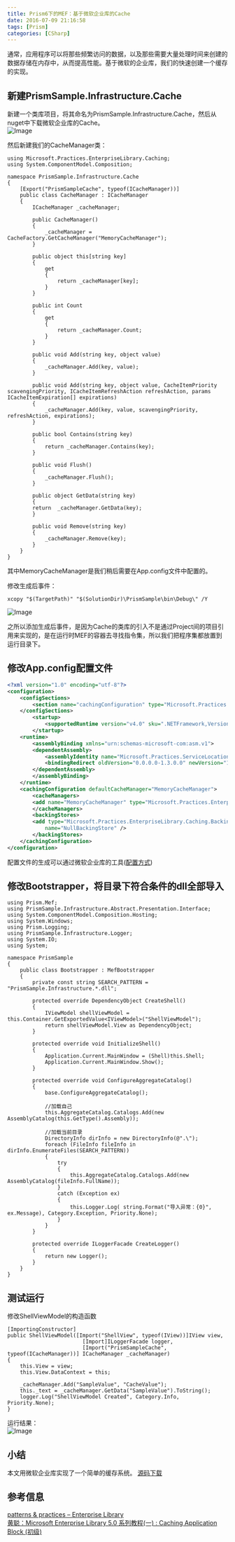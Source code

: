 ```yaml
---
title: Prism6下的MEF：基于微软企业库的Cache
date: 2016-07-09 21:16:58
tags: [Prism]
categories: [CSharp]
---
```

通常，应用程序可以将那些频繁访问的数据，以及那些需要大量处理时间来创建的数据存储在内存中，从而提高性能。基于微软的企业库，我们的快速创建一个缓存的实现。
<!-- more -->
## 新建PrismSample.Infrastructure.Cache
新建一个类库项目，将其命名为PrismSample.Infrastructure.Cache，然后从nuget中下载微软企业库的Cache。  
![Image](https://raw.githubusercontent.com/tianjyan/tianjyan.github.io/master/images/2016-07-08-Prism-07.png)  

然后新建我们的CacheManager类：
```CSharp
using Microsoft.Practices.EnterpriseLibrary.Caching;
using System.ComponentModel.Composition;

namespace PrismSample.Infrastructure.Cache
{
    [Export("PrismSampleCache", typeof(ICacheManager))]
    public class CacheManager : ICacheManager
    {
        ICacheManager _cacheManager;

        public CacheManager()
        {
            _cacheManager = CacheFactory.GetCacheManager("MemoryCacheManager");
        }

        public object this[string key]
        {
            get
            {
                return _cacheManager[key];
            }
        }

        public int Count
        {
            get
            {
                return _cacheManager.Count;
            }
        }

        public void Add(string key, object value)
        {
            _cacheManager.Add(key, value);
        }

        public void Add(string key, object value, CacheItemPriority scavengingPriority, ICacheItemRefreshAction refreshAction, params ICacheItemExpiration[] expirations)
        {
            _cacheManager.Add(key, value, scavengingPriority, refreshAction, expirations);
        }

        public bool Contains(string key)
        {
            return _cacheManager.Contains(key);
        }

        public void Flush()
        {
            _cacheManager.Flush();
        }

        public object GetData(string key)
        {
        return  _cacheManager.GetData(key);
        }

        public void Remove(string key)
        {
            _cacheManager.Remove(key);
        }
    }
}
```
其中MemoryCacheManager是我们稍后需要在App.config文件中配置的。  

修改生成后事件： 

    xcopy "$(TargetPath)" "$(SolutionDir)\PrismSample\bin\Debug\" /Y

![Image](https://raw.githubusercontent.com/tianjyan/tianjyan.github.io/master/images/2016-07-08-Prism-08.png)  

之所以添加生成后事件，是因为Cache的类库的引入不是通过Project间的项目引用来实现的，是在运行时MEF的容器去寻找指令集，所以我们把程序集都放置到运行目录下。

## 修改App.config配置文件
```xml
<?xml version="1.0" encoding="utf-8"?>
<configuration>
    <configSections>
        <section name="cachingConfiguration" type="Microsoft.Practices.EnterpriseLibrary.Caching.Configuration.CacheManagerSettings, Microsoft.Practices.EnterpriseLibrary.Caching" />
    </configSections>
        <startup> 
            <supportedRuntime version="v4.0" sku=".NETFramework,Version=v4.6.1" />
        </startup>
    <runtime>
        <assemblyBinding xmlns="urn:schemas-microsoft-com:asm.v1">
        <dependentAssembly>
            <assemblyIdentity name="Microsoft.Practices.ServiceLocation" publicKeyToken="31bf3856ad364e35" culture="neutral" />
            <bindingRedirect oldVersion="0.0.0.0-1.3.0.0" newVersion="1.3.0.0" />
        </dependentAssembly>
        </assemblyBinding>
    </runtime>
    <cachingConfiguration defaultCacheManager="MemoryCacheManager">
        <cacheManagers>
        <add name="MemoryCacheManager" type="Microsoft.Practices.EnterpriseLibrary.Caching.CacheManager, Microsoft.Practices.EnterpriseLibrary.Caching" expirationPollFrequencyInSeconds="60" maximumElementsInCacheBeforeScavenging="1000" numberToRemoveWhenScavenging="10" backingStoreName="NullBackingStore" />
        </cacheManagers>
        <backingStores>
        <add type="Microsoft.Practices.EnterpriseLibrary.Caching.BackingStoreImplementations.NullBackingStore, Microsoft.Practices.EnterpriseLibrary.Caching"
            name="NullBackingStore" />
        </backingStores>
    </cachingConfiguration>
</configuration>
```
配置文件的生成可以通过微软企业库的工具([配置方式](http://www.cnblogs.com/huangcong/archive/2010/05/27/1744843.html))

## 修改Bootstrapper，将目录下符合条件的dll全部导入
```CSharp
using Prism.Mef;
using PrismSample.Infrastructure.Abstract.Presentation.Interface;
using System.ComponentModel.Composition.Hosting;
using System.Windows;
using Prism.Logging;
using PrismSample.Infrastructure.Logger;
using System.IO;
using System;

namespace PrismSample
{
    public class Bootstrapper : MefBootstrapper
    {
        private const string SEARCH_PATTERN = "PrismSample.Infrastructure.*.dll";

        protected override DependencyObject CreateShell()
        {
            IViewModel shellViewModel = this.Container.GetExportedValue<IViewModel>("ShellViewModel");      
            return shellViewModel.View as DependencyObject;
        }

        protected override void InitializeShell()
        {
            Application.Current.MainWindow = (Shell)this.Shell;
            Application.Current.MainWindow.Show();
        }

        protected override void ConfigureAggregateCatalog()
        {
            base.ConfigureAggregateCatalog();

            //加载自己
            this.AggregateCatalog.Catalogs.Add(new AssemblyCatalog(this.GetType().Assembly));

            //加载当前目录
            DirectoryInfo dirInfo = new DirectoryInfo(@".\");
            foreach (FileInfo fileInfo in dirInfo.EnumerateFiles(SEARCH_PATTERN))
            {
                try
                {
                    this.AggregateCatalog.Catalogs.Add(new AssemblyCatalog(fileInfo.FullName));
                }
                catch (Exception ex)
                {
                    this.Logger.Log( string.Format("导入异常：{0}", ex.Message), Category.Exception, Priority.None);
                }
            }
        }

        protected override ILoggerFacade CreateLogger()
        {
            return new Logger();
        }
    }
}
```
## 测试运行
修改ShellViewModel的构造函数
```CSharp
[ImportingConstructor]
public ShellViewModel([Import("ShellView", typeof(IView))]IView view, 
                        [Import]ILoggerFacade logger, 
                        [Import("PrismSampleCache", typeof(ICacheManager))] ICacheManager _cacheManager)
{
    this.View = view;
    this.View.DataContext = this;

    _cacheManager.Add("SampleValue", "CacheValue");
    this._text = _cacheManager.GetData("SampleValue").ToString();
    logger.Log("ShellViewModel Created", Category.Info, Priority.None);
}
```
运行结果：  
![Image](https://raw.githubusercontent.com/tianjyan/tianjyan.github.io/master/images/2016-07-08-Prism-09.png)  

## 小结
本文用微软企业库实现了一个简单的缓存系统。
[源码下载](https://raw.githubusercontent.com/tianjyan/tianjyan.github.io/master/attachments/PrismSample%283%29.zip)

## 参考信息
[patterns & practices – Enterprise Library](http://entlib.codeplex.com/releases/view/64243)  
[黄聪：Microsoft Enterprise Library 5.0 系列教程(一) : Caching Application Block (初级)](http://www.cnblogs.com/huangcong/archive/2010/05/27/1744843.html)
